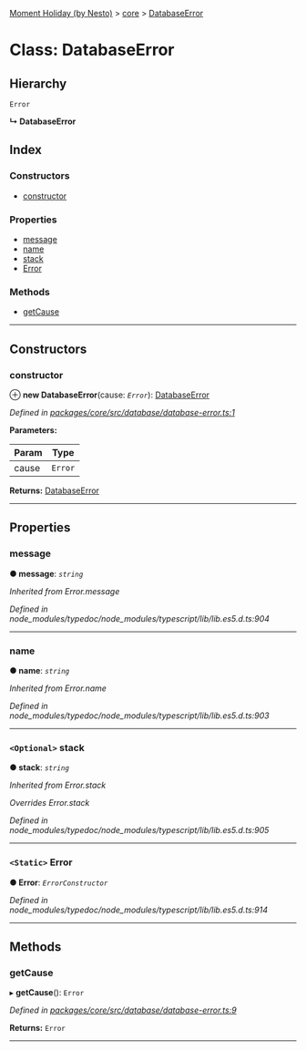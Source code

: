 [Moment Holiday (by Nesto)](../README.md) > [core](../modules/core.md) > [DatabaseError](../classes/core.databaseerror.md)

# Class: DatabaseError

## Hierarchy

 `Error`

**↳ DatabaseError**

## Index

### Constructors

* [constructor](core.databaseerror.md#constructor)

### Properties

* [message](core.databaseerror.md#message)
* [name](core.databaseerror.md#name)
* [stack](core.databaseerror.md#stack)
* [Error](core.databaseerror.md#error)

### Methods

* [getCause](core.databaseerror.md#getcause)

---

## Constructors

<a id="constructor"></a>

###  constructor

⊕ **new DatabaseError**(cause: *`Error`*): [DatabaseError](core.databaseerror.md)

*Defined in [packages/core/src/database/database-error.ts:1](https://github.com/nesto-software/moment-holiday/blob/72ce1a6/packages/core/src/database/database-error.ts#L1)*

**Parameters:**

| Param | Type |
| ------ | ------ |
| cause | `Error` |

**Returns:** [DatabaseError](core.databaseerror.md)

___

## Properties

<a id="message"></a>

###  message

**● message**: *`string`*

*Inherited from Error.message*

*Defined in node_modules/typedoc/node_modules/typescript/lib/lib.es5.d.ts:904*

___
<a id="name"></a>

###  name

**● name**: *`string`*

*Inherited from Error.name*

*Defined in node_modules/typedoc/node_modules/typescript/lib/lib.es5.d.ts:903*

___
<a id="stack"></a>

### `<Optional>` stack

**● stack**: *`string`*

*Inherited from Error.stack*

*Overrides Error.stack*

*Defined in node_modules/typedoc/node_modules/typescript/lib/lib.es5.d.ts:905*

___
<a id="error"></a>

### `<Static>` Error

**● Error**: *`ErrorConstructor`*

*Defined in node_modules/typedoc/node_modules/typescript/lib/lib.es5.d.ts:914*

___

## Methods

<a id="getcause"></a>

###  getCause

▸ **getCause**(): `Error`

*Defined in [packages/core/src/database/database-error.ts:9](https://github.com/nesto-software/moment-holiday/blob/72ce1a6/packages/core/src/database/database-error.ts#L9)*

**Returns:** `Error`

___

